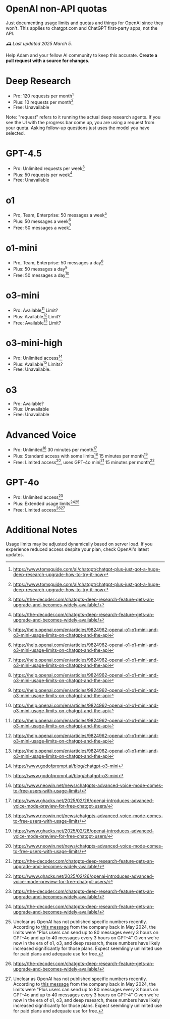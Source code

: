 # OpenAI non-API quotas
Just documenting usage limits and quotas and things for OpenAI since they won't.
This applies to chatgpt.com and ChatGPT first-party apps, not the API.

_🕰️ Last updated 2025 March 5._

Help Adam and your fellow AI community to keep this accurate. **Create a pull request with a source for changes**.

# Deep Research
- Pro: 120 requests per month[^1]
- Plus: 10 requests per month[^1]
- Free: Unavailable

Note: "request" refers to it running the actual deep research agents. If you see the UI with the progress bar come up, you are using a request from your quota. Asking follow-up questions just uses the model you have selected.

# GPT-4.5
- Pro: Unlimited requests per week[^2]
- Plus: 50 requests per week[^2]
- Free: Unavailable

# o1
- Pro, Team, Enterprise: 50 messages a week[^6] 
- Plus: 50 messages a week[^6] 
- Free: 50 messages a week[^6]

# o1-mini
- Pro, Team, Enterprise: 50 messages a day[^6] 
- Plus: 50 messages a day[^6] 
- Free: 50 messages a day[^6] 

# o3-mini
- Pro: Available[^6] Limit?
- Plus: Available[^6] Limit?
- Free: Available[^6] Limit?

# o3-mini-high
- Pro: Unlimited access[^7]
- Plus: Available[^7] Limits?
- Free: Unavailable.

# o3
- Pro: Available?
- Plus: Unavailable
- Free: Unavailable

# Advanced Voice
- Pro: Unlimited[^3] 30 minutes per month[^4]
- Plus: Standard access with some limits[^3] 15 minutes per month[^4]
- Free: Limited access[^3], uses GPT-4o mini[^2] 15 minutes per month[^4]

# GPT-4o
- Pro: Unlimited access[^2]
- Plus: Extended usage limits[^2][^5]
- Free: Limited access[^2][^5]

# Additional Notes
Usage limits may be adjusted dynamically based on server load. If you experience reduced access despite your plan, check OpenAI's latest updates.

[^1]: https://www.tomsguide.com/ai/chatgpt/chatgpt-plus-just-got-a-huge-deep-research-upgrade-how-to-try-it-now
[^2]: https://the-decoder.com/chatgpts-deep-research-feature-gets-an-upgrade-and-becomes-widely-available/
[^3]: https://www.neowin.net/news/chatgpts-advanced-voice-mode-comes-to-free-users-with-usage-limits/
[^4]: https://www.ghacks.net/2025/02/26/openai-introduces-advanced-voice-mode-preview-for-free-chatgpt-users/
[^5]: Unclear as OpenAI has not published specific numbers recently. According to [this message](https://community.openai.com/t/is-there-a-limit-to-chatgpt-4o/764605) from the company back in May 2024, the limits were "Plus users can send up to 80 messages every 3 hours on GPT-4o and up to 40 messages every 3 hours on GPT-4" Given we're now in the era of o1, o3, and deep research, these numbers have likely increased significantly for those plans. Expect seemlingly unlimited use for paid plans and adequate use for free.
[^6]: https://help.openai.com/en/articles/9824962-openai-o1-o1-mini-and-o3-mini-usage-limits-on-chatgpt-and-the-api
[^7]: https://www.godofprompt.ai/blog/chatgpt-o3-mini

